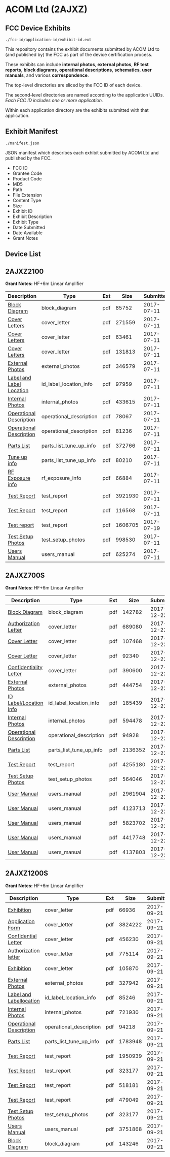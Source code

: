 # ACOM Ltd (2AJXZ)
## FCC Device Exhibits

```
./fcc-id/application-id/exhibit-id.ext
```

This repository contains the exhibit documents submitted by ACOM Ltd to (and published by) the FCC as part of the device certification process.

These exhibits can include **internal photos**, **external photos**, **RF test reports**, **block diagrams**, **operational descriptions**, **schematics**, **user manuals**, and various **correspondence**.

The top-level directories are sliced by the FCC ID of each device.

The second-level directories are named according to the application UUIDs. *Each FCC ID includes one or more application.*

Within each application directory are the exhibits submitted with that application. 

## Exhibit Manifest

```
./manifest.json
```

JSON manifest which describes each exhibit submitted by ACOM Ltd and published by the FCC.

- FCC ID
- Grantee Code
- Product Code
- MD5
- Path
- File Extension
- Content Type
- Size
- Exhibit ID
- Exhibit Description
- Exhibit Type
- Date Submitted
- Date Available
- Grant Notes

## Device List
## 2AJXZ2100
**Grant Notes:** HF+6m Linear Amplifier

| Description | Type | Ext | Size | Submitted | Available |
| ----------- | ---- | --- | ---- | --------- | --------- |
| [Block Diagram](2AJXZ2100/238e96b2af7f779afdaf783d086e75ae/3459705.pdf) | block_diagram | pdf | 85752 | 2017-07-11 | 2017-07-19 |
| [Cover Letters](2AJXZ2100/238e96b2af7f779afdaf783d086e75ae/3459706.pdf) | cover_letter | pdf | 271559 | 2017-07-11 | 2017-07-19 |
| [Cover Letters](2AJXZ2100/238e96b2af7f779afdaf783d086e75ae/3459707.pdf) | cover_letter | pdf | 63461 | 2017-07-11 | 2017-07-19 |
| [Cover Letters](2AJXZ2100/238e96b2af7f779afdaf783d086e75ae/3459708.pdf) | cover_letter | pdf | 131813 | 2017-07-11 | 2017-07-19 |
| [External Photos](2AJXZ2100/238e96b2af7f779afdaf783d086e75ae/3459709.pdf) | external_photos | pdf | 346579 | 2017-07-11 | 2017-07-19 |
| [Label and Label Location](2AJXZ2100/238e96b2af7f779afdaf783d086e75ae/3459711.pdf) | id_label_location_info | pdf | 97959 | 2017-07-11 | 2017-07-19 |
| [Internal Photos](2AJXZ2100/238e96b2af7f779afdaf783d086e75ae/3459710.pdf) | internal_photos | pdf | 433615 | 2017-07-11 | 2017-07-19 |
| [Operational Description](2AJXZ2100/238e96b2af7f779afdaf783d086e75ae/3459712.pdf) | operational_description | pdf | 78067 | 2017-07-11 | 2017-07-19 |
| [Operational Description](2AJXZ2100/238e96b2af7f779afdaf783d086e75ae/3459713.pdf) | operational_description | pdf | 81236 | 2017-07-11 | 2017-07-19 |
| [Parts List](2AJXZ2100/238e96b2af7f779afdaf783d086e75ae/3459714.pdf) | parts_list_tune_up_info | pdf | 372766 | 2017-07-11 | 2017-07-19 |
| [Tune up info](2AJXZ2100/238e96b2af7f779afdaf783d086e75ae/3459720.pdf) | parts_list_tune_up_info | pdf | 80210 | 2017-07-11 | 2017-07-19 |
| [RF Exposure info](2AJXZ2100/238e96b2af7f779afdaf783d086e75ae/3459715.pdf) | rf_exposure_info | pdf | 66884 | 2017-07-11 | 2017-07-19 |
| [Test Report](2AJXZ2100/238e96b2af7f779afdaf783d086e75ae/3459718.pdf) | test_report | pdf | 3921930 | 2017-07-11 | 2017-07-19 |
| [Test Report](2AJXZ2100/238e96b2af7f779afdaf783d086e75ae/3459719.pdf) | test_report | pdf | 116568 | 2017-07-11 | 2017-07-19 |
| [Test report](2AJXZ2100/238e96b2af7f779afdaf783d086e75ae/3471627.pdf) | test_report | pdf | 1606705 | 2017-07-19 | 2017-07-19 |
| [Test Setup Photos](2AJXZ2100/238e96b2af7f779afdaf783d086e75ae/3459717.pdf) | test_setup_photos | pdf | 998530 | 2017-07-11 | 2017-07-19 |
| [Users Manual](2AJXZ2100/238e96b2af7f779afdaf783d086e75ae/3459721.pdf) | users_manual | pdf | 625274 | 2017-07-11 | 2017-07-19 |
## 2AJXZ700S
**Grant Notes:** HF+6m Linear Amplifier

| Description | Type | Ext | Size | Submitted | Available |
| ----------- | ---- | --- | ---- | --------- | --------- |
| [Block Diagram](2AJXZ700S/a67a535a6eae0e68acee704698eb2f2c/3689335.pdf) | block_diagram | pdf | 142782 | 2017-12-22 | 2017-12-22 |
| [Authorization Letter](2AJXZ700S/a67a535a6eae0e68acee704698eb2f2c/3689332.pdf) | cover_letter | pdf | 689080 | 2017-12-22 | 2017-12-22 |
| [Cover Letter](2AJXZ700S/a67a535a6eae0e68acee704698eb2f2c/3689338.pdf) | cover_letter | pdf | 107468 | 2017-12-22 | 2017-12-22 |
| [Cover Letter](2AJXZ700S/a67a535a6eae0e68acee704698eb2f2c/3689340.pdf) | cover_letter | pdf | 92340 | 2017-12-22 | 2017-12-22 |
| [Confidentiality Letter](2AJXZ700S/a67a535a6eae0e68acee704698eb2f2c/3689341.pdf) | cover_letter | pdf | 390600 | 2017-12-22 | 2017-12-22 |
| [External Photos](2AJXZ700S/a67a535a6eae0e68acee704698eb2f2c/3689334.pdf) | external_photos | pdf | 444754 | 2017-12-22 | 2017-12-22 |
| [ID Label/Location Info](2AJXZ700S/a67a535a6eae0e68acee704698eb2f2c/3689333.pdf) | id_label_location_info | pdf | 185439 | 2017-12-22 | 2017-12-22 |
| [Internal Photos](2AJXZ700S/a67a535a6eae0e68acee704698eb2f2c/3689336.pdf) | internal_photos | pdf | 594478 | 2017-12-22 | 2017-12-22 |
| [Operational Description](2AJXZ700S/a67a535a6eae0e68acee704698eb2f2c/3689337.pdf) | operational_description | pdf | 94928 | 2017-12-22 | 2017-12-22 |
| [Parts List](2AJXZ700S/a67a535a6eae0e68acee704698eb2f2c/3689339.pdf) | parts_list_tune_up_info | pdf | 2136352 | 2017-12-22 | 2017-12-22 |
| [Test Report](2AJXZ700S/a67a535a6eae0e68acee704698eb2f2c/3689330.pdf) | test_report | pdf | 4255180 | 2017-12-22 | 2017-12-22 |
| [Test Setup Photos](2AJXZ700S/a67a535a6eae0e68acee704698eb2f2c/3689331.pdf) | test_setup_photos | pdf | 564046 | 2017-12-22 | 2017-12-22 |
| [User Manual](2AJXZ700S/a67a535a6eae0e68acee704698eb2f2c/3689356.pdf) | users_manual | pdf | 2961904 | 2017-12-22 | 2017-12-22 |
| [User Manual](2AJXZ700S/a67a535a6eae0e68acee704698eb2f2c/3689359.pdf) | users_manual | pdf | 4123713 | 2017-12-22 | 2017-12-22 |
| [User Manual](2AJXZ700S/a67a535a6eae0e68acee704698eb2f2c/3689363.pdf) | users_manual | pdf | 5823702 | 2017-12-22 | 2017-12-22 |
| [User Manual](2AJXZ700S/a67a535a6eae0e68acee704698eb2f2c/3689365.pdf) | users_manual | pdf | 4417748 | 2017-12-22 | 2017-12-22 |
| [User Manual](2AJXZ700S/a67a535a6eae0e68acee704698eb2f2c/3689367.pdf) | users_manual | pdf | 4137803 | 2017-12-22 | 2017-12-22 |
## 2AJXZ1200S
**Grant Notes:** HF+6m Linear Amplifier

| Description | Type | Ext | Size | Submitted | Available |
| ----------- | ---- | --- | ---- | --------- | --------- |
| [Exhibition](2AJXZ1200S/d83effb00e8cb678a26de1a95263f148/3572786.pdf) | cover_letter | pdf | 66936 | 2017-09-21 | 2017-09-21 |
| [Application Form](2AJXZ1200S/d83effb00e8cb678a26de1a95263f148/3572788.pdf) | cover_letter | pdf | 3824222 | 2017-09-21 | 2017-09-21 |
| [Confidential Letter](2AJXZ1200S/d83effb00e8cb678a26de1a95263f148/3572793.pdf) | cover_letter | pdf | 456230 | 2017-09-21 | 2017-09-21 |
| [Authorization letter](2AJXZ1200S/d83effb00e8cb678a26de1a95263f148/3572783.pdf) | cover_letter | pdf | 775114 | 2017-09-21 | 2017-09-21 |
| [Exhibition](2AJXZ1200S/d83effb00e8cb678a26de1a95263f148/3572785.pdf) | cover_letter | pdf | 105870 | 2017-09-21 | 2017-09-21 |
| [External Photos](2AJXZ1200S/d83effb00e8cb678a26de1a95263f148/3572787.pdf) | external_photos | pdf | 327942 | 2017-09-21 | 2017-09-21 |
| [Label and Labellocation](2AJXZ1200S/d83effb00e8cb678a26de1a95263f148/3572790.pdf) | id_label_location_info | pdf | 85246 | 2017-09-21 | 2017-09-21 |
| [Internal Photos](2AJXZ1200S/d83effb00e8cb678a26de1a95263f148/3572789.pdf) | internal_photos | pdf | 721930 | 2017-09-21 | 2017-09-21 |
| [Operational Description](2AJXZ1200S/d83effb00e8cb678a26de1a95263f148/3572791.pdf) | operational_description | pdf | 94218 | 2017-09-21 | 2017-09-21 |
| [Parts List](2AJXZ1200S/d83effb00e8cb678a26de1a95263f148/3572792.pdf) | parts_list_tune_up_info | pdf | 1783948 | 2017-09-21 | 2017-09-21 |
| [Test Report](2AJXZ1200S/d83effb00e8cb678a26de1a95263f148/3572794.pdf) | test_report | pdf | 1950939 | 2017-09-21 | 2017-09-21 |
| [Test Report](2AJXZ1200S/d83effb00e8cb678a26de1a95263f148/3572795.pdf) | test_report | pdf | 323177 | 2017-09-21 | 2017-09-21 |
| [Test Report](2AJXZ1200S/d83effb00e8cb678a26de1a95263f148/3572796.pdf) | test_report | pdf | 518181 | 2017-09-21 | 2017-09-21 |
| [Test Report](2AJXZ1200S/d83effb00e8cb678a26de1a95263f148/3572797.pdf) | test_report | pdf | 479049 | 2017-09-21 | 2017-09-21 |
| [Test Setup Photos](2AJXZ1200S/d83effb00e8cb678a26de1a95263f148/3572795.pdf) | test_setup_photos | pdf | 323177 | 2017-09-21 | 2017-09-21 |
| [Users Manual](2AJXZ1200S/d83effb00e8cb678a26de1a95263f148/3572799.pdf) | users_manual | pdf | 3751868 | 2017-09-21 | 2017-09-21 |
| [Block Diagram](2AJXZ1200S/d83effb00e8cb678a26de1a95263f148/3572784.pdf) | block_diagram | pdf | 143246 | 2017-09-21 | 2017-09-21 |
